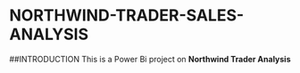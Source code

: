 # NORTHWIND-TRADER-SALES-ANALYSIS

##INTRODUCTION
This is a Power Bi project on **Northwind Trader Analysis**
